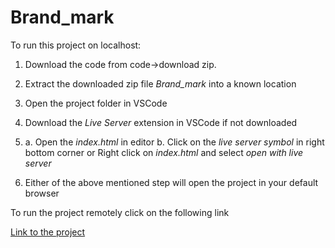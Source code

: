 # Brand_mark

To run this project on localhost:
1. Download the code from code->download zip.
2. Extract the downloaded zip file *Brand_mark* into a known location
3. Open the project folder in VSCode
4. Download the *Live Server* extension in VSCode if not downloaded
5. a. Open the *index.html* in editor
   b. Click on the *live server symbol* in right bottom corner
  or
   Right click on *index.html* and select *open with live server*

6. Either of the above mentioned step will open the project in your default browser



To run the project remotely click on the following link

[Link to the project](https://mpomkar.github.io/Brand_mark/)
